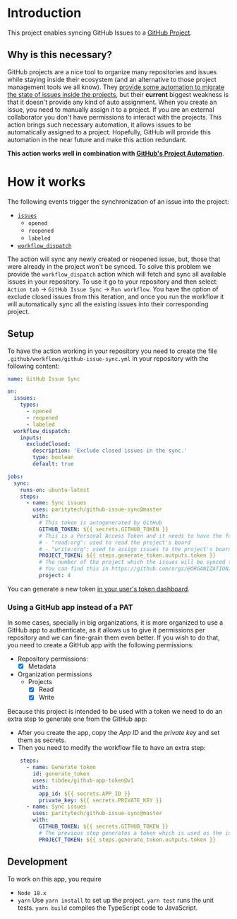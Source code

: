 
# Introduction

This project enables syncing GitHub Issues to a [GitHub Project](https://docs.github.com/en/issues/planning-and-tracking-with-projects/learning-about-projects/about-projects).

## Why is this necessary?

GitHub projects are a nice tool to organize many repositories and issues while staying inside their ecosystem (and an alternative to those project management tools we all know). They [provide some automation to migrate the state of issues inside the projects](https://docs.github.com/en/issues/planning-and-tracking-with-projects/automating-your-project/using-the-built-in-automations), but their **current** biggest weakness is that it doesn't provide any kind of auto assignment. When you create an issue, you need to manually assign it to a project. If you are an external collaborator you don't have permissions to interact with the projects.
This action brings such necessary automation, it allows issues to be automatically assigned to a project. 
Hopefully, GitHub will provide this automation in the near future and make this action redundant.

**This action works well in combination with [GitHub's Project Automation](https://docs.github.com/en/issues/planning-and-tracking-with-projects/automating-your-project/using-the-built-in-automations)**.


# How it works
The following events trigger the synchronization of an issue into the project:
- [`issues`](https://docs.github.com/en/actions/using-workflows/events-that-trigger-workflows#issues)
	- `opened`
	- `reopened`
	- `labeled`
- [`workflow_dispatch`](https://docs.github.com/en/actions/using-workflows/events-that-trigger-workflows#workflow_dispatch)

The action will sync any newly created or reopened issue, but, those that were already in the project won't be synced. To solve this problem we provide the `workflow_dispatch` action which will fetch and sync all available issues in your repository.
To use it go to your repository and then select: `Action tab` -> `GitHub Issue Sync` -> `Run workflow`.
You have the option of exclude closed issues from this iteration, and once you run the workflow it will automatically sync all the existing issues into their corresponding project.

## Setup
To have the action working in your repository you need to create the file `.github/workflows/github-issue-sync.yml` in your repository with the following content:
```yaml
name: GitHub Issue Sync

on:
  issues:
    types:
      - opened
      - reopened
      - labeled
  workflow_dispatch:
    inputs:
      excludeClosed:
        description: 'Exclude closed issues in the sync.'
        type: boolean 
        default: true

jobs:
  sync:
    runs-on: ubuntu-latest
    steps:
      - name: Sync issues
        uses: paritytech/github-issue-sync@master
        with:
          # This token is autogenerated by GitHub
          GITHUB_TOKEN: ${{ secrets.GITHUB_TOKEN }}
          # This is a Personal Access Token and it needs to have the following permissions
          # - "read:org": used to read the project's board
          # - "write:org": used to assign issues to the project's board
          PROJECT_TOKEN: ${{ steps.generate_token.outputs.token }}
          # The number of the project which the issues will be synced to
          # You can find this in https://github.com/orgs/@ORGANIZATION/projects/<NUMBER>
          project: 4
```
You can generate a new token [in your user's token dashboard](https://github.com/settings/tokens/new).
### Using a GitHub app instead of a PAT
In some cases, specially in big organizations, it is more organized to use a GitHub app to authenticate, as it allows us to give it permissions per repository and we can fine-grain them even better. If you wish to do that, you need to create a GitHub app with the following permissions:
- Repository permissions:
  - [x] Metadata
- Organization permissions
	- Projects
		- [x] Read
		- [x] Write

Because this project is intended to be used with a token we need to do an extra step to generate one from the GitHub app:
- After you create the app, copy the *App ID* and the *private key* and set them as secrets.
- Then you need to modify the workflow file to have an extra step:
```yml
    steps:
      - name: Generate token
        id: generate_token
        uses: tibdex/github-app-token@v1
        with:
          app_id: ${{ secrets.APP_ID }}
          private_key: ${{ secrets.PRIVATE_KEY }}
      - name: Sync issues
        uses: paritytech/github-issue-sync@master
        with:
          GITHUB_TOKEN: ${{ secrets.GITHUB_TOKEN }}
          # The previous step generates a token which is used as the input for this action
          PROJECT_TOKEN: ${{ steps.generate_token.outputs.token }}
```

## Development
To work on this app, you require
- `Node 18.x`
- `yarn`
Use `yarn install` to set up the project.
`yarn test` runs the unit tests.
`yarn build` compiles the TypeScript code to JavaScript.

